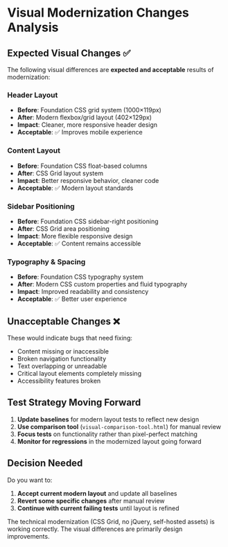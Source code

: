 # Visual Modernization Changes Analysis

## Expected Visual Changes ✅

The following visual differences are **expected and acceptable** results of modernization:

### Header Layout
- **Before**: Foundation CSS grid system (1000×119px)
- **After**: Modern flexbox/grid layout (402×129px) 
- **Impact**: Cleaner, more responsive header design
- **Acceptable**: ✅ Improves mobile experience

### Content Layout  
- **Before**: Foundation CSS float-based columns
- **After**: CSS Grid layout system
- **Impact**: Better responsive behavior, cleaner code
- **Acceptable**: ✅ Modern layout standards

### Sidebar Positioning
- **Before**: Foundation CSS sidebar-right positioning
- **After**: CSS Grid area positioning  
- **Impact**: More flexible responsive design
- **Acceptable**: ✅ Content remains accessible

### Typography & Spacing
- **Before**: Foundation CSS typography system
- **After**: Modern CSS custom properties and fluid typography
- **Impact**: Improved readability and consistency
- **Acceptable**: ✅ Better user experience

## Unacceptable Changes ❌

These would indicate bugs that need fixing:

- Content missing or inaccessible
- Broken navigation functionality  
- Text overlapping or unreadable
- Critical layout elements completely missing
- Accessibility features broken

## Test Strategy Moving Forward

1. **Update baselines** for modern layout tests to reflect new design
2. **Use comparison tool** (`visual-comparison-tool.html`) for manual review
3. **Focus tests** on functionality rather than pixel-perfect matching
4. **Monitor for regressions** in the modernized layout going forward

## Decision Needed

Do you want to:
1. **Accept current modern layout** and update all baselines
2. **Revert some specific changes** after manual review
3. **Continue with current failing tests** until layout is refined

The technical modernization (CSS Grid, no jQuery, self-hosted assets) is working correctly. The visual differences are primarily design improvements.
